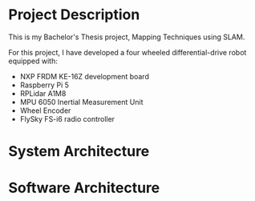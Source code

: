 # Project Description
This is my Bachelor's Thesis project, Mapping Techniques using SLAM.

For this project, I have developed a four wheeled differential-drive robot equipped with:
- NXP FRDM KE-16Z development board
- Raspberry Pi 5
- RPLidar A1M8
- MPU 6050 Inertial Measurement Unit
- Wheel Encoder
- FlySky FS-i6 radio controller

# System Architecture

# Software Architecture
